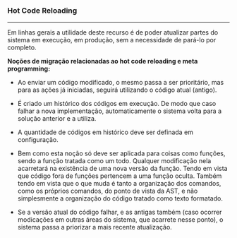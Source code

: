 ### <b>Hot Code Reloading</b>

****

Em linhas gerais a utilidade deste recurso é de poder atualizar partes do sistema em execução, em produção, sem a necessidade de pará-lo por completo.

<b>Noções de migração relacionadas ao hot code reloading e meta programming:</b>

- Ao enviar um código modificado, o mesmo passa a ser prioritário, mas para as ações já iniciadas, seguirá utilizando o código atual (antigo).

- É criado um histórico dos códigos em execução. De modo que caso falhar a nova implementação, automaticamente o sistema volta para a solução anterior e a utiliza.

- A quantidade de códigos em histórico deve ser definada em configuração.

- Bem como esta noção só deve ser aplicada para coisas como funções, sendo a função tratada como um todo. Qualquer modificação nela acarretará na existência de uma nova versão da função. Tendo em vista que código fora de funções pertencem a uma função oculta. Também tendo em vista que o que muda é tanto a organização dos comandos, como os próprios comandos, do ponto de vista da AST, e não simplesmente a organização do código tratado como texto formatado.

- Se a versão atual do código falhar, e as antigas também (caso ocorrer modicações em outras áreas do sistema, que acarrete nesse ponto), o sistema passa a priorizar a mais recente atualização.



